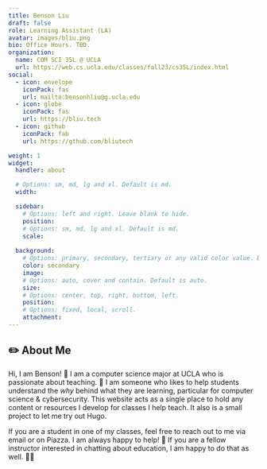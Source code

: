 ```yaml
---
title: Benson Liu
draft: false
role: Learning Assistant (LA)
avatar: images/bliu.png
bio: Office Hours. TBD.
organization:
  name: COM SCI 35L @ UCLA
  url: https://web.cs.ucla.edu/classes/fall23/cs35L/index.html
social:
  - icon: envelope
    iconPack: fas
    url: mailto:bensonhliu@g.ucla.edu
  - icon: globe
    iconPack: fas
    url: https://bliu.tech
  - icon: github
    iconPack: fab
    url: https://gthub.com/bliutech

weight: 1
widget:
  handler: about

  # Options: sm, md, lg and xl. Default is md.
  width:

  sidebar:
    # Options: left and right. Leave blank to hide.
    position:
    # Options: sm, md, lg and xl. Default is md.
    scale:
  
  background:
    # Options: primary, secondary, tertiary or any valid color value. Default is primary.
    color: secondary
    image:
    # Options: auto, cover and contain. Default is auto.
    size:
    # Options: center, top, right, bottom, left.
    position:
    # Options: fixed, local, scroll.
    attachment: 
---
```


## ✏️ About Me
Hi, I am Benson! 👋 I am a computer science major at UCLA who is passionate about teaching. 📝 I am someone who likes to help students understand the *why* behind what they are learning, particular for computer science & cybersecurity. This website acts as a single place to hold any content or resources I develop for classes I help teach. It also is a small project to let me try out Hugo.

If you are a student in one of my classes, feel free to reach out to me via email or on Piazza. I am always happy to help! 🤗 If you are a fellow instructor interested in chatting about education, I am happy to do that as well. 👨‍🏫
